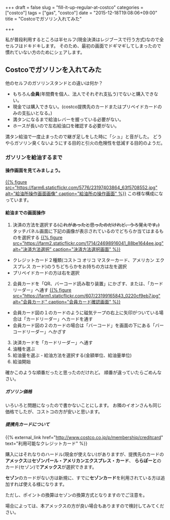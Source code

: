 +++
draft = false
slug = "fill-it-up-regular-at-costco"
categories = ["costco"]
tags = ["gas", "costco"]
date = "2015-12-18T19:08:06+09:00"
title = "Costcoでガソリン入れてみた"

+++

私が普段利用するところは半セルフ(現金決済はレジブースで行う方式)なので全セルフはドキドキします。
そのため、最初の画面でドギマギしてしまったので慣れていない方のためにシェアします。

## Costcoでガソリンを入れてみた

他のセルフのガソリンスタンドとの違いは何か？

+ もちろん**会員**(年間費を個人、法人でそれぞれ支払う)でないと購入できない。
+ 現金では購入できない。(costco提携先のカードまたはプリペイドカードのみの支払いとなる。)
+ 満タンになるまで給油レバーを握っている必要がない。
+ ホースが長いので左右給油口を確認する必要がない。

満タン給油で一度止まったので継ぎ足しをした時に「シュ」と音がした。
どうやらガソリン臭くないようにする目的と引火の危険性を低減する目的のようだ。

### ガソリンを給油するまで

#### 操作画面を見てみましょう。
[{{% figure src="https://farm6.staticflickr.com/5776/23197403864_63f5708552.jpg" alt="給油所操作画面画像" caption="給油所の操作画面" %}}](https://www.flickr.com/photos/t-723hamm/23197403864/in/dateposted/)
この様な構成になっています。

#### 給油までの画面操作

1. 決済の方法を選択する~~(これがあったと思ったのだけれど、うろ覚えです。)~~
タッチパネル画面に下記の画像が表示されているのでどちらか当てはまるものを選択する
[{{% figure src="https://farm2.staticflickr.com/1714/24698916041_88be1644ee.jpg" alt="決済方法選択" caption="決済方法選択画面" %}}](https://www.flickr.com/photos/t-723hamm/24698916041/in/dateposted/)
 - クレジットカード２種類(コストコ オリコ マスターカード、アメリカン エクスプレス カード)のうちどちらかをお持ちの方は左を選択
 - プリペイドカードの方は右を選択
2. 会員カードを「QR、バーコード読み取り装置」にかざす、または、「カードリーダー」へ通す
[{{% figure src="https://farm1.staticflickr.com/607/23199165843_0220cf9eb7.jpg" alt="会員カード" caption="会員カード確認画面" %}}](https://www.flickr.com/photos/t-723hamm/23199165843/in/dateposted/)
 - 会員カード図の１のカードのように磁気テープの右上に矢印がついている場合は「カードリーダー」へカードを通す
 - 会員カード図の２のカードの場合は「バーコード」を画面の下にある「バーコードリーダー」へかざす
3. 決済カードを「カードリーダー」へ通す
4. 油種を選ぶ
5. 給油量を選ぶ - 給油方法を選択する(金額単位、給油量単位)
6. 給油開始

確かこのような順番だったと思ったのだけれど。
順番が違っていたらごめんなさい。

##### ガソリン価格
いろいろと問題になったので書かないことにします。
お隣のイオンさんも同じ価格でしたが、コストコの方が安いと思います。

##### 提携先カードについて
{{% external_link href="http://www.costco.co.jp/p/membership/creditcard" text="利用可能なクレジットカード" %}}

購入にはそれなりのハードル(現金が使えない)がありますが、提携先のカードの**アメックス**は**セゾンパール・アメリカンエクスプレス・カード**、
**ららぽーと**のカード(セゾン)で**アメックス**が選択できます。

**セゾン**のカードがない方は新規に、すでに**セゾンカード**を利用されている方は追加すれば使える様になります。

ただし、ポイントの換算はセゾンの換算方式となりますのでご注意を。

場合によっては、本アメックスの方が良い場合もありますので検討してみてください。
